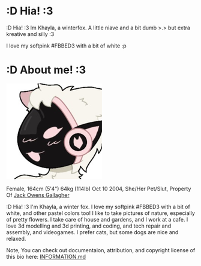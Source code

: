 # :D Hia! :3
:D Hia! :3 Im Khayla, a winterfox. A little niave and a bit dumb >.> but extra kreative and silly :3

I love my softpink #FBBED3 with a bit of white :p

# :D About me! :3

![Image Failed to Load](./assets/profile.jpeg)

Female, 164cm (5'4") 64kg (114lb) Oct 10 2004, She/Her Pet/Slut, Property Of [Jack Owens Gallagher](https://khaylapaws.me/abouthim)


:D Hia! :3 I'm Khayla, a winter fox. I love my softpink #FBBED3 with a bit of white, and other pastel colors too! I like to take pictures of nature, especially of pretty flowers. I take care of house and gardens, and I work at a cafe. I love 3d modelling and 3d printing, and coding, and tech repair and assembly, and videogames. I prefer cats, but some dogs are nice and relaxed.



Note, You can check out documentaion, attribution, and copyright license of this bio here: [INFORMATION.md](./INFORMATION.md)

